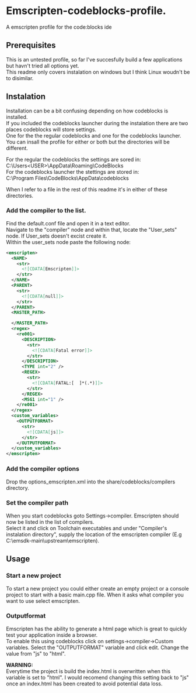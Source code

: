 # Emscripten-codeblocks-profile.
A emscripten profile for the  code:blocks ide

## Prerequisites

This is an untested profile, so far I've succesfully build a few applications but havn't tried all options yet.  
This readme only covers instalation on windows but I think Linux woudn't be to disimilar.

## Instalation

Installation can be a bit confusing depending on how codeblocks is installed.  
If you included the codeblocks launcher during the instalation there are two places codeblocks will store settings.  
One for the the regular codeblocks and one for the codeblocks launcher. You can insall the profile for either or both but the directories will be different.  

For the regular the codeblocks the settings are sored in:  
C:\Users\<USER>\AppData\Roaming\CodeBlocks  
For the codeblocks launcher the stettings are stored in:  
C:\Program Files\CodeBlocks\AppData\codeblocks  

When I refer to a file in the rest of this readme it's in either of these directories.  

### Add the compiler to the list.
Find the default.conf file and open it in a text editor.  
Navigate to the "compiler" node and within that, locate the "User_sets" node. If User_sets doesn't excist create it.  
Within the user_sets node paste the following node:  

```xml
<emscripten>
  <NAME>
    <str>
      <![CDATA[Emscripten]]>
    </str>
  </NAME>
  <PARENT>
    <str>
      <![CDATA[null]]>
    </str>
  </PARENT>
  <MASTER_PATH>

  </MASTER_PATH>
  <regex>
    <re001>
      <DESCRIPTION>
        <str>
          <![CDATA[Fatal error]]>
        </str>
      </DESCRIPTION>
      <TYPE int="2" />
      <REGEX>
        <str>
          <![CDATA[FATAL:[ 	]*(.*)]]>
        </str>
      </REGEX>
      <MSG1 int="1" />
    </re001>
  </regex>
  <custom_variables>
    <OUTPUTFORMAT>
      <str>
        <![CDATA[js]]>
      </str>
    </OUTPUTFORMAT>
  </custom_variables>
</emscripten>
```

### Add the compiler options  
Drop the options_emscripten.xml into the share/codeblocks/compilers directory.  

### Set the compiler path  
When you start codeblocks goto Settings->compiler. Emscripten should now be listed in the list of compilers.  
Select it and click on Toolchain executables and under "Compiler's instalation directory", supply the location of the emscripten compiler (E.g C:\emsdk-main\upstream\emscripten).  

## Usage  

### Start a new project  
To start a new project you could either create an empty project or a console project to start with a basic main.cpp file. When it asks what compiler you want to use select emscripten.  

### Outputformat  
Emscripten has the ability to generate a html page which is great to quickly test your application inside a browser.  
To enable this using codeblocks click on settings->compiler->Custom variables. Select the "OUTPUTFORMAT" variable and click edit.
Change the value from "js" to "html".  

**WARNING:**  
Everytime the project is build the index.html is overwritten when this variable is set to "html". I would recomend changing this setting back to "js" once an index.html has been created to avoid potential data loss.


